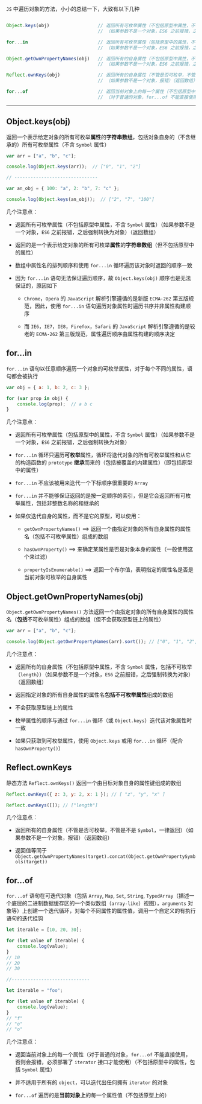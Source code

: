```JS``` 中遍历对象的方法，小小的总结一下，大致有以下几种

```js

Object.keys(obj)                  // 返回所有可枚举属性（不包括原型中属性，不含 Symbol 属性）
                                  // （如果参数不是一个对象，ES6 之前报错，之后强制转换为对象）（返回数组）

for...in                          // 返回所有可枚举属性（包括原型中的属性，不含 Symbol 属性）
                                  // （如果参数不是一个对象，ES6 之前报错，之后强制转换为对象）

Object.getOwnPropertyNames(obj)   // 返回所有的自身属性（不包括原型中属性，不含 Symbol 属性，包括不可枚举（length））
                                  // （如果参数不是一个对象，ES6 之前报错，之后强制转换为对象）（返回数组）

Reflect.ownKeys(obj)              // 返回所有的自身属性（不管是否可枚举，不管是不是 Symbol，一律返回）
                                  // （如果参数不是一个对象，报错）（返回数组）

for...of                          // 返回当前对象上的每一个属性（不包括原型中的属性，包括 Symbol 属性）
                                  // （对于普通的对象，for...of 不能直接使用，否则会报错，必须部署了 iterator 接口才能使用）

```

----


## Object.keys(obj)

返回一个表示给定对象的所有可枚举**属性**的**字符串数组**，包括对象自身的（不含继承的）所有可枚举属性（不含 ```Symbol``` 属性）

```js
var arr = ["a", "b", "c"];

console.log(Object.keys(arr));  // ["0", "1", "2"]

// -------------------------------

var an_obj = { 100: "a", 2: "b", 7: "c" };

console.log(Object.keys(an_obj));  // ["2", "7", "100"]
```

几个注意点：

* 返回所有可枚举属性（不包括原型中属性，不含 ```Symbol``` 属性）（如果参数不是一个对象，```ES6``` 之前报错，之后强制转换为对象）（返回数组）

* 返回的是一个表示给定对象的所有可枚举**属性**的**字符串数组**（但不包括原型中的属性）

* 数组中属性名的排列顺序和使用 ```for...in``` 循环遍历该对象时返回的顺序一致

* 因为 ```for...in``` 语句无法保证遍历顺序，故 ```Object.keys(obj)``` 顺序也是无法保证的，原因如下

  * ```Chrome```，```Opera``` 的 ```JavaScript``` 解析引擎遵循的是新版 ```ECMA-262``` 第五版规范，因此，使用 ```for...in``` 语句遍历对象属性时遍历书序并非属性构建顺序

  * 而 ```IE6```，```IE7```，```IE8```，```Firefox```，```Safari``` 的 ```JavaScript``` 解析引擎遵循的是较老的 ```ECMA-262``` 第三版规范，属性遍历顺序由属性构建的顺序决定




## for...in

```for...in``` 语句以任意顺序遍历一个对象的可枚举属性，对于每个不同的属性，语句都会被执行

```js
var obj = { a: 1, b: 2, c: 3 };

for (var prop in obj) {
    console.log(prop);  // a b c
}
```

几个注意点：

* 返回所有可枚举属性（包括原型中的属性，不含 ```Symbol``` 属性）（如果参数不是一个对象，```ES6``` 之前报错，之后强制转换为对象）

* ```for...in``` 循环只遍历**可枚举**属性，循环将迭代对象的所有可枚举属性和从它的构造函数的 ```prototype``` **继承**而来的（包括被覆盖的内建属性）（即包括原型中的属性）

* ```for...in``` 不应该被用来迭代一个下标顺序很重要的 ```Array```

* ```for...in``` 并不能够保证返回的是按一定顺序的索引，但是它会返回所有可枚举属性，包括非整数名称的和继承的

* 如果仅迭代自身的属性，而不是它的原型，可以使用：

  * ```getOwnPropertyNames()```  ==> 返回一个由指定对象的所有自身属性的属性名（包括不可枚举属性）组成的数组

  * ```hasOwnProperty()```  ==> 来确定某属性是否是对象本身的属性（一般使用这个来过滤）

  * ```propertyIsEnumerable()```  ==> 返回一个布尔值，表明指定的属性名是否是当前对象可枚举的自身属性



## Object.getOwnPropertyNames(obj)

```Object.getOwnPropertyNames()``` 方法返回一个由指定对象的所有自身属性的属性名（**包括**不可枚举属性）组成的数组（但不会获取原型链上的属性）

```js
var arr = ["a", "b", "c"];

console.log(Object.getOwnPropertyNames(arr).sort()); // ["0", "1", "2", "length"]
```

几个注意点：

* 返回所有的自身属性（不包括原型中属性，不含 ```Symbol``` 属性，包括不可枚举（```length```））（如果参数不是一个对象，```ES6``` 之前报错，之后强制转换为对象）（返回数组）

* 返回指定对象的所有自身属性的属性名**包括不可枚举属性**组成的数组

* 不会获取原型链上的属性

* 枚举属性的顺序与通过 ```for...in``` 循环（或 ```Object.keys```）迭代该对象属性时一致

* 如果只获取到可枚举属性，使用 ```Object.keys``` 或用 ```for...in``` 循环（配合 ```hasOwnProperty()```）


## Reflect.ownKeys

静态方法 ```Reflect.ownKeys()``` 返回一个由目标对象自身的属性键组成的数组

```js
Reflect.ownKeys({ z: 3, y: 2, x: 1 }); // [ "z", "y", "x" ]

Reflect.ownKeys([]); // ["length"]
```

几个注意点：

* 返回所有的自身属性（不管是否可枚举，不管是不是 ```Symbol```，一律返回）（如果参数不是一个对象，报错）（返回数组）

* 返回值等同于 ```Object.getOwnPropertyNames(target).concat(Object.getOwnPropertySymbols(target))```



## for...of

```for...of``` 语句在可迭代对象（包括 ```Array```, ```Map```, ```Set```, ```String```, ```TypedArray```（描述一个底层的二进制数据缓存区的一个类似数组（```array-like```）视图），```arguments``` 对象等）上创建一个迭代循环，对每个不同属性的属性值，调用一个自定义的有执行语句的迭代挂钩

```js
let iterable = [10, 20, 30];

for (let value of iterable) {
    console.log(value);
}
// 10
// 20
// 30

//-----------------------------

let iterable = "foo";

for (let value of iterable) {
    console.log(value);
}
// "f"
// "o"
// "o"
```

几个注意点：

* 返回当前对象上的每一个属性（对于普通的对象，```for...of``` 不能直接使用，否则会报错，必须部署了 ```iterator``` 接口才能使用）（不包括原型中的属性，包括 ```Symbol``` 属性）

* 并不适用于所有的 ```object```，可以迭代出任何拥有 ```iterator``` 的对象

* ```for...of``` 遍历的是**当前对象上**的每一个属性值（不包括原型上的）